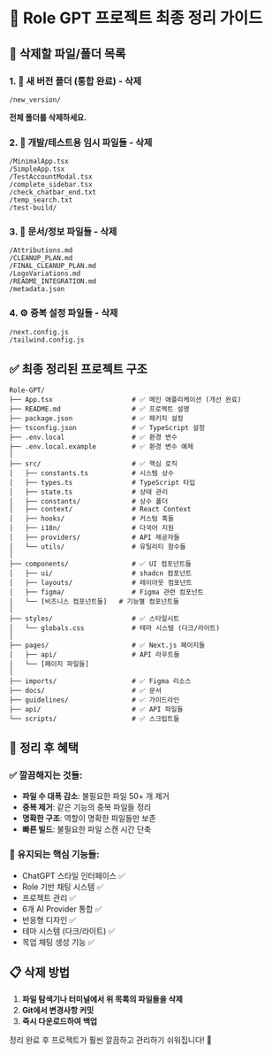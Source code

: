 # 🧹 Role GPT 프로젝트 최종 정리 가이드

## 🎯 삭제할 파일/폴더 목록

### 1. 📁 새 버전 폴더 (통합 완료) - 삭제
```
/new_version/
```
**전체 폴더를 삭제하세요.**

### 2. 🧪 개발/테스트용 임시 파일들 - 삭제
```
/MinimalApp.tsx
/SimpleApp.tsx
/TestAccountModal.tsx
/complete_sidebar.tsx
/check_chatbar_end.txt
/temp_search.txt
/test-build/
```

### 3. 📝 문서/정보 파일들 - 삭제
```
/Attributions.md
/CLEANUP_PLAN.md
/FINAL_CLEANUP_PLAN.md
/LogoVariations.md
/README_INTEGRATION.md
/metadata.json
```

### 4. ⚙️ 중복 설정 파일들 - 삭제
```
/next.config.js
/tailwind.config.js
```

## ✅ 최종 정리된 프로젝트 구조

```
Role-GPT/
├── App.tsx                    # ✅ 메인 애플리케이션 (개선 완료)
├── README.md                  # ✅ 프로젝트 설명
├── package.json               # ✅ 패키지 설정
├── tsconfig.json              # ✅ TypeScript 설정
├── .env.local                 # ✅ 환경 변수
├── .env.local.example         # ✅ 환경 변수 예제
│
├── src/                       # ✅ 핵심 로직
│   ├── constants.ts           # 시스템 상수
│   ├── types.ts               # TypeScript 타입
│   ├── state.ts               # 상태 관리
│   ├── constants/             # 상수 폴더
│   ├── context/               # React Context
│   ├── hooks/                 # 커스텀 훅들
│   ├── i18n/                  # 다국어 지원
│   ├── providers/             # API 제공자들
│   └── utils/                 # 유틸리티 함수들
│
├── components/                # ✅ UI 컴포넌트들
│   ├── ui/                    # shadcn 컴포넌트
│   ├── layouts/               # 레이아웃 컴포넌트
│   ├── figma/                 # Figma 관련 컴포넌트
│   └── [비즈니스 컴포넌트들]   # 기능별 컴포넌트들
│
├── styles/                    # ✅ 스타일시트
│   └── globals.css            # 테마 시스템 (다크/라이트)
│
├── pages/                     # ✅ Next.js 페이지들
│   ├── api/                   # API 라우트들
│   └── [페이지 파일들]
│
├── imports/                   # ✅ Figma 리소스
├── docs/                      # ✅ 문서
├── guidelines/                # ✅ 가이드라인
├── api/                       # ✅ API 파일들
└── scripts/                   # ✅ 스크립트들
```

## 🚀 정리 후 혜택

### ✅ 깔끔해지는 것들:
- **파일 수 대폭 감소**: 불필요한 파일 50+ 개 제거
- **중복 제거**: 같은 기능의 중복 파일들 정리
- **명확한 구조**: 역할이 명확한 파일들만 보존
- **빠른 빌드**: 불필요한 파일 스캔 시간 단축

### 🎯 유지되는 핵심 기능들:
- ChatGPT 스타일 인터페이스 ✅
- Role 기반 채팅 시스템 ✅
- 프로젝트 관리 ✅
- 6개 AI Provider 통합 ✅
- 반응형 디자인 ✅
- 테마 시스템 (다크/라이트) ✅
- 목업 채팅 생성 기능 ✅

## 📋 삭제 방법

1. **파일 탐색기나 터미널에서 위 목록의 파일들을 삭제**
2. **Git에서 변경사항 커밋**
3. **즉시 다운로드하여 백업**

정리 완료 후 프로젝트가 훨씬 깔끔하고 관리하기 쉬워집니다! 🎉